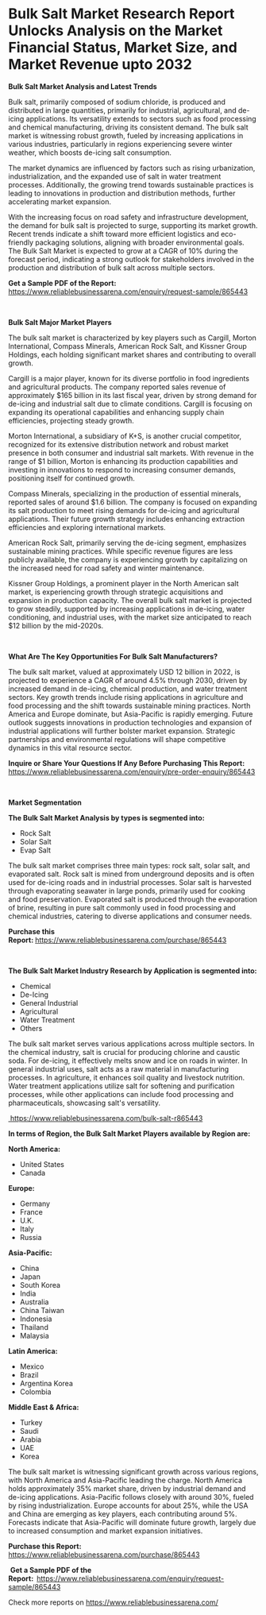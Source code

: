<p><h1>Bulk Salt Market Research Report Unlocks Analysis on the Market Financial Status, Market Size, and Market Revenue upto 2032</h1></p><p><strong>Bulk Salt Market Analysis and Latest Trends</strong></p>
<p><p>Bulk salt, primarily composed of sodium chloride, is produced and distributed in large quantities, primarily for industrial, agricultural, and de-icing applications. Its versatility extends to sectors such as food processing and chemical manufacturing, driving its consistent demand. The bulk salt market is witnessing robust growth, fueled by increasing applications in various industries, particularly in regions experiencing severe winter weather, which boosts de-icing salt consumption.</p><p>The market dynamics are influenced by factors such as rising urbanization, industrialization, and the expanded use of salt in water treatment processes. Additionally, the growing trend towards sustainable practices is leading to innovations in production and distribution methods, further accelerating market expansion. </p><p>With the increasing focus on road safety and infrastructure development, the demand for bulk salt is projected to surge, supporting its market growth. Recent trends indicate a shift toward more efficient logistics and eco-friendly packaging solutions, aligning with broader environmental goals. The Bulk Salt Market is expected to grow at a CAGR of 10% during the forecast period, indicating a strong outlook for stakeholders involved in the production and distribution of bulk salt across multiple sectors.</p></p>
<p><strong>Get a Sample PDF of the Report:&nbsp;</strong> <a href="https://www.reliablebusinessarena.com/enquiry/request-sample/865443?utm_campaign=3554&utm_medium=2&utm_source=Github&utm_content=ia&utm_term=07042025&utm_id=bulk-salt">https://www.reliablebusinessarena.com/enquiry/request-sample/865443</a></p>
<p>&nbsp;</p>
<p><strong>Bulk Salt Major Market Players</strong></p>
<p><p>The bulk salt market is characterized by key players such as Cargill, Morton International, Compass Minerals, American Rock Salt, and Kissner Group Holdings, each holding significant market shares and contributing to overall growth.</p><p>Cargill is a major player, known for its diverse portfolio in food ingredients and agricultural products. The company reported sales revenue of approximately $165 billion in its last fiscal year, driven by strong demand for de-icing and industrial salt due to climate conditions. Cargill is focusing on expanding its operational capabilities and enhancing supply chain efficiencies, projecting steady growth.</p><p>Morton International, a subsidiary of K+S, is another crucial competitor, recognized for its extensive distribution network and robust market presence in both consumer and industrial salt markets. With revenue in the range of $1 billion, Morton is enhancing its production capabilities and investing in innovations to respond to increasing consumer demands, positioning itself for continued growth.</p><p>Compass Minerals, specializing in the production of essential minerals, reported sales of around $1.6 billion. The company is focused on expanding its salt production to meet rising demands for de-icing and agricultural applications. Their future growth strategy includes enhancing extraction efficiencies and exploring international markets.</p><p>American Rock Salt, primarily serving the de-icing segment, emphasizes sustainable mining practices. While specific revenue figures are less publicly available, the company is experiencing growth by capitalizing on the increased need for road safety and winter maintenance.</p><p>Kissner Group Holdings, a prominent player in the North American salt market, is experiencing growth through strategic acquisitions and expansion in production capacity. The overall bulk salt market is projected to grow steadily, supported by increasing applications in de-icing, water conditioning, and industrial uses, with the market size anticipated to reach $12 billion by the mid-2020s.</p></p>
<p>&nbsp;</p>
<p><strong>What Are The Key Opportunities For Bulk Salt Manufacturers?</strong></p>
<p><p>The bulk salt market, valued at approximately USD 12 billion in 2022, is projected to experience a CAGR of around 4.5% through 2030, driven by increased demand in de-icing, chemical production, and water treatment sectors. Key growth trends include rising applications in agriculture and food processing and the shift towards sustainable mining practices. North America and Europe dominate, but Asia-Pacific is rapidly emerging. Future outlook suggests innovations in production technologies and expansion of industrial applications will further bolster market expansion. Strategic partnerships and environmental regulations will shape competitive dynamics in this vital resource sector.</p></p>
<p><strong>Inquire or Share Your Questions If Any Before Purchasing This Report:</strong> <a href="https://www.reliablebusinessarena.com/enquiry/pre-order-enquiry/865443?utm_campaign=3554&utm_medium=2&utm_source=Github&utm_content=ia&utm_term=07042025&utm_id=bulk-salt">https://www.reliablebusinessarena.com/enquiry/pre-order-enquiry/865443</a></p>
<p>&nbsp;</p>
<p><strong>Market Segmentation</strong></p>
<p><strong>The Bulk Salt Market Analysis by types is segmented into:</strong></p>
<p><ul><li>Rock Salt</li><li>Solar Salt</li><li>Evap Salt</li></ul></p>
<p><p>The bulk salt market comprises three main types: rock salt, solar salt, and evaporated salt. Rock salt is mined from underground deposits and is often used for de-icing roads and in industrial processes. Solar salt is harvested through evaporating seawater in large ponds, primarily used for cooking and food preservation. Evaporated salt is produced through the evaporation of brine, resulting in pure salt commonly used in food processing and chemical industries, catering to diverse applications and consumer needs.</p></p>
<p><strong>Purchase this Report:&nbsp;</strong><a href="https://www.reliablebusinessarena.com/purchase/865443?utm_campaign=3554&utm_medium=2&utm_source=Github&utm_content=ia&utm_term=07042025&utm_id=bulk-salt">https://www.reliablebusinessarena.com/purchase/865443</a></p>
<p>&nbsp;</p>
<p><strong>The Bulk Salt Market Industry Research by Application is segmented into:</strong></p>
<p><ul><li>Chemical</li><li>De-Icing</li><li>General Industrial</li><li>Agricultural</li><li>Water Treatment</li><li>Others</li></ul></p>
<p><p>The bulk salt market serves various applications across multiple sectors. In the chemical industry, salt is crucial for producing chlorine and caustic soda. For de-icing, it effectively melts snow and ice on roads in winter. In general industrial uses, salt acts as a raw material in manufacturing processes. In agriculture, it enhances soil quality and livestock nutrition. Water treatment applications utilize salt for softening and purification processes, while other applications can include food processing and pharmaceuticals, showcasing salt's versatility.</p></p>
<p><a href="https://www.reliablebusinessarena.com/bulk-salt-r865443?utm_campaign=3554&utm_medium=2&utm_source=Github&utm_content=ia&utm_term=07042025&utm_id=bulk-salt">&nbsp;https://www.reliablebusinessarena.com/bulk-salt-r865443</a></p>
<p><strong>In terms of Region, the Bulk Salt Market Players available by Region are:</strong></p>
<p>
    <p> <strong> North America: </strong>
        <ul>
            <li>United States</li>
            <li>Canada</li>
        </ul>
        </p> 
    <p> <strong> Europe: </strong>
        <ul>
            <li>Germany</li>
            <li>France</li>
            <li>U.K.</li>
            <li>Italy</li>
            <li>Russia</li>
        </ul>
        </p> 
    <p> <strong> Asia-Pacific: </strong>
        <ul>
            <li>China</li>
            <li>Japan</li>
            <li>South Korea</li>
            <li>India</li>
            <li>Australia</li>
            <li>China Taiwan</li>
            <li>Indonesia</li>
            <li>Thailand</li>
            <li>Malaysia</li>
        </ul>
        </p> 
    <p> <strong> Latin America: </strong>
        <ul>
            <li>Mexico</li>
            <li>Brazil</li>
            <li>Argentina Korea</li>
            <li>Colombia</li>
        </ul>
        </p> 
    <p> <strong> Middle East & Africa: </strong>
        <ul>
            <li>Turkey</li>
            <li>Saudi</li>
            <li>Arabia</li>
            <li>UAE</li>
            <li>Korea</li>
        </ul>
    </p>
    </p>
<p><p>The bulk salt market is witnessing significant growth across various regions, with North America and Asia-Pacific leading the charge. North America holds approximately 35% market share, driven by industrial demand and de-icing applications. Asia-Pacific follows closely with around 30%, fueled by rising industrialization. Europe accounts for about 25%, while the USA and China are emerging as key players, each contributing around 5%. Forecasts indicate that Asia-Pacific will dominate future growth, largely due to increased consumption and market expansion initiatives.</p></p>
<p><strong>Purchase this Report: </strong><a href="https://www.reliablebusinessarena.com/purchase/865443?utm_campaign=3554&utm_medium=2&utm_source=Github&utm_content=ia&utm_term=07042025&utm_id=bulk-salt">https://www.reliablebusinessarena.com/purchase/865443</a></p>
<p>&nbsp;<strong>Get a Sample PDF of the Report:&nbsp;&nbsp;</strong><a href="https://www.reliablebusinessarena.com/enquiry/request-sample/865443?utm_campaign=3554&utm_medium=2&utm_source=Github&utm_content=ia&utm_term=07042025&utm_id=bulk-salt">https://www.reliablebusinessarena.com/enquiry/request-sample/865443</a></p>
<p><strong></strong></p>
<p>Check more reports on <a href="https://www.reliablebusinessarena.com/?utm_campaign=3554&utm_medium=2&utm_source=Github&utm_content=ia&utm_term=07042025&utm_id=bulk-salt">https://www.reliablebusinessarena.com/</a></p>